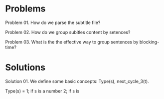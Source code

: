# Problems 

Problem 01. How do we parse the subtitle file?

Problem 02. How do we group subitles content by setences?

Problem 03. What is the the effective way to group sentences by blocking-time?

# Solutions
Solution 01.
We define some basic concepts:
Type(s), next_cycle_3(t).

Type(s) = 1; if s is a number
          2; if s is 
